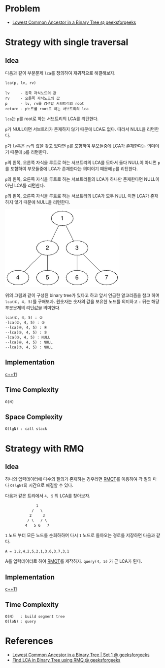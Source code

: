 # Problem

* [Lowest Common Ancestor in a Binary Tree @ geeksforgeeks](https://practice.geeksforgeeks.org/problems/lowest-common-ancestor-in-a-binary-tree/1)

# Strategy with single traversal

## Idea

다음과 같이 부분문제 `lca`를 정의하여 재귀적으로 해결해보자.

```
lca(p, lv, rv)

lv     - 왼쪽 자식노드의 값
rv     - 오른쪽 자식노드의 값
p      - lv, rv를 검색할 서브트리의 root
return - p노드를 root로 하는 서브트리의 lca
```

`lca`는 `p`를 root로 하는 서브트리의 LCA를 리턴한다.

`p`가 NULL이면 서브트리가 존재하지 않기 때문에 LCA도 없다.
따라서 NULL을 리턴한다.

`p`가 `lv`혹은 `rv`의 값을 갖고 있다면 `p`를 포함하여 부모들중에
LCA가 존재한다는 의미이기 때문에 `p`를 리턴한다.

`p`의 왼쪽, 오른쪽 자식을 루트로 하는 서브트리의 LCA를 모아서 둘다
NULL이 아니면 `p`를 포함하여 부모들중에 LCA가 존재한다는 의미이기
때문에 `p`를 리턴한다. 

`p`의 왼쪽, 오른쪽 자식을 루트로 하는 서브트리들의 LCA가 하나만
존재한다면 NULL이 아닌 LCA를 리턴한다.

`p`의 왼쪽, 오른쪽 자식을 루트로 하는 서브트리의 LCA가 모두 NULL
이면 LCA가 존재하지 않기 때문에 NULL을 리턴한다.

![](lca.png)

위의 그림과 같이 구성된 binary tree가 있다고 하고 앞서 언급한
알고리즘을 참고 하여 `lca(①, 4, 5)`를 구해보자.  원숫자는 숫자의 값을
보유한 노드를 의미하고 `:` 뒤는 해당 부분문제의 리턴값을 의미한다.

```
lca(①, 4, 5) : ②
-lca(②, 4, 5) : ②
--lca(④, 4, 5) : ④
--lca(⑤, 4, 5) : ⑤
-lca(③, 4, 5) : NULL
--lca(⑥, 4, 5) : NULL
--lca(⑦, 4, 5) : NULL
```

## Implementation

[c++11](a.cpp)

## Time Complexity

```
O(N)
```

## Space Complexity

```
O(lgN) : call stack
```


# Strategy with RMQ

## Idea

하나의 입력데이터에 다수의 질의가 존재하는
경우라면 [RMQT](/doc/tree_rmq.md)를 이용하여 각 질의 마다 `O(lgN)`의
시간으로 해결할 수 있다.

다음과 같은 트리에서 `4, 5` 의 LCA를 찾아보자.

```
              1
            /   \
           2     3
          / \   / \
         4   5 6   7
```

`1` 노드 부터 모든 노드를 순회하하여 다시 `1` 노드로 돌아오는 경로를
저장하면 다음과 같다.

```
A = 1,2,4,2,5,2,1,3,6,3,7,3,1
```

A를 입력데이터로 하여 [RMQT](/doc/tree_rmq.md)를 제작하자.
`query(4, 5)` 가 곧 LCA가 된다.

## Implementation

[c++11](b.cpp)

## Time Complexity

```
O(N)   : build segment tree
O(loN) : query 
```

# References

* [Lowest Common Ancestor in a Binary Tree | Set 1 @ geeksforgeeks](https://www.geeksforgeeks.org/lowest-common-ancestor-binary-tree-set-1/)
* [Find LCA in Binary Tree using RMQ @ geeksforgeeks](https://www.geeksforgeeks.org/find-lca-in-binary-tree-using-rmq/)


